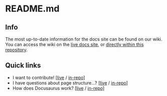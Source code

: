 # README.md

## Info

The most up-to-date information for the docs site can be found on our wiki. You can access the wiki on the
[live docs site](https://hasura.io/docs/wiki/), or [directly within this repository](wiki/index.mdx).

## Quick links

- I want to contribute! [[live](https://hasura.io/docs/wiki/contributions/) / [in-repo](wiki/contributions.mdx)]
- I have questions about page structure...? [[live](https://hasura.io/docs/wiki/page-structure/) /
  [in-repo](wiki/page-structure.mdx)]
- How does Docusaurus work? [[live](https://hasura.io/docs/wiki/working-with-docusaurus/) /
  [in-repo](wiki/working-with-docusaurus.mdx)]
